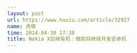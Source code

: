 ```yaml
---
layout: post
url: https://www.huxiu.com/article/32927
name: 虎嗅
time: 2014-04-30 17:38
title: Nokia X后继有机：微软将继续开发安卓机
---
```


